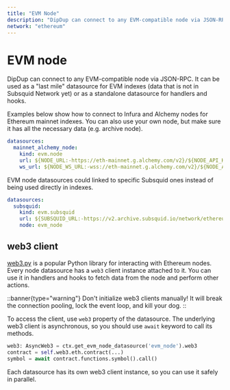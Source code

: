 ```yaml
---
title: "EVM Node"
description: "DipDup can connect to any EVM-compatible node via JSON-RPC. It can be used as a last mile datasource for EVM indexes (data that is not in Subsquid Network yet) or as a standalone datasource for handlers and hooks."
network: "ethereum"
---
```


# EVM node

DipDup can connect to any EVM-compatible node via JSON-RPC. It can be used as a "last mile" datasource for EVM indexes (data that is not in Subsquid Network yet) or as a standalone datasource for handlers and hooks.

Examples below show how to connect to Infura and Alchemy nodes for Ethereum mainnet indexes. You can also use your own node, but make sure it has all the necessary data (e.g. archive node).

```yaml [dipdup.yaml]
datasources:
  mainnet_alchemy_node:
    kind: evm.node
    url: ${NODE_URL:-https://eth-mainnet.g.alchemy.com/v2}/${NODE_API_KEY:-''}
    ws_url: ${NODE_WS_URL:-wss://eth-mainnet.g.alchemy.com/v2}/${NODE_API_KEY:-''}
```

EVM node datasources could linked to specific Subsquid ones instead of being used directly in indexes.

```yaml [dipdup.yaml]
datasources:
  subsquid:
    kind: evm.subsquid
    url: ${SUBSQUID_URL:-https://v2.archive.subsquid.io/network/ethereum-mainnet}
    node: evm_node
```

## web3 client

[web3.py](https://web3py.readthedocs.io/en/stable/) is a popular Python library for interacting with Ethereum nodes. Every node datasource has a `web3` client instance attached to it. You can use it in handlers and hooks to fetch data from the node and perform other actions.

::banner{type="warning"}
Don't initialize web3 clients manually! It will break the connection pooling, lock the event loop, and kill your dog.
::

To access the client, use `web3` property of the datasource. The underlying web3 client is asynchronous, so you should use `await` keyword to call its methods.

```python
web3: AsyncWeb3 = ctx.get_evm_node_datasource('evm_node').web3
contract = self.web3.eth.contract(...)
symbol = await contract.functions.symbol().call() 
```

Each datasource has its own web3 client instance, so you can use it safely in parallel.
